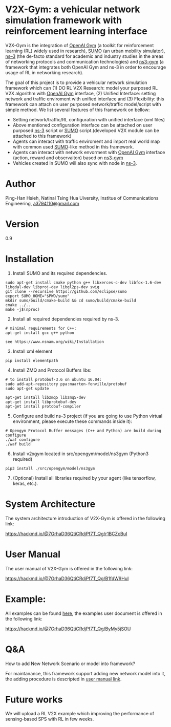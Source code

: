 V2X-Gym: a vehicular network simulation framework with reinforcement learning interface
============
V2X-Gym is the integration of [OpenAI Gym](https://gym.openai.com/) (a toolkit for reinforcement learning (RL) widely used in research), [SUMO](https://github.com/tkn-tub/ns3-gym) (an urban mobility simulator), [ns–3](https://www.nsnam.org/) (the de-facto standard for academic and industry studies in the areas of networking protocols and communication technologies) and [ns3-gym](https://github.com/tkn-tub/ns3-gym) (a framework that integrates both OpenAI Gym and ns-3 in order to encourage usage of RL in networking research).

The goal of this project is to provide a vehicular network simulation framework which can (1) DO RL V2X Research: model your purposed RL V2X algorithm with [OpenAI Gym](https://gym.openai.com/) interface, (2) Unified Interface: setting network and traffic enviroment with unified interface and (3) Flexibility: this framework can attach on user purposed network/traffic model/script with simple method. We list several features of this framework on bellow:
* Setting network/traffic/RL configuration with unified interface (xml files)
* Above mentioned configuration interface can be attached on user purposed [ns-3](https://www.nsnam.org/) script or [SUMO](https://github.com/tkn-tub/ns3-gym) script.(developed V2X module can be attached to this framework)
* Agents can interact with traffic enviroment and import real world map with common used [SUMO](https://github.com/tkn-tub/ns3-gym)-like method in this framework. 
* Agents can interact with network envorment with [OpenAI Gym](https://gym.openai.com/) interface (action, reward and observaiton) based on [ns3-gym](https://github.com/tkn-tub/ns3-gym)
* Vehicles created in SUMO will also sync with node in [ns-3](https://www.nsnam.org/).


Author
========
Ping-Han Hsieh, Natinal Tsing Hua Uiversity, Institue of Communications Engineering, a3794110@gmail.com 

Version
============
0.9

Installation
============

1. Install SUMO and its required dependencies.
```
sudo apt-get install cmake python g++ libxerces-c-dev libfox-1.6-dev libgdal-dev libproj-dev libgl2ps-dev swig
git clone --recursive https://github.com/eclipse/sumo
export SUMO_HOME="$PWD/sumo"
mkdir sumo/build/cmake-build && cd sumo/build/cmake-build
cmake ../..
make -j$(nproc)
```

2. Install all required dependencies required by ns-3.
```
# minimal requirements for C++:
apt-get install gcc g++ python

see https://www.nsnam.org/wiki/Installation
```
3. Install xml element
```
pip install elementpath
```

4. Install ZMQ and Protocol Buffers libs:
```
# to install protobuf-3.6 on ubuntu 16.04:
sudo add-apt-repository ppa:maarten-fonville/protobuf
sudo apt-get update

apt-get install libzmq5 libzmq5-dev
apt-get install libprotobuf-dev
apt-get install protobuf-compiler
```
5. Configure and build ns-3 project (if you are going to use Python virtual environment, please execute these commands inside it):
```
# Opengym Protocol Buffer messages (C++ and Python) are build during configure
./waf configure
./waf build
```

6. Install v2xgym located in src/opengym/model/ns3gym (Python3 required)
```
pip3 install ./src/opengym/model/ns3gym
```

7. (Optional) Install all libraries required by your agent (like tensorflow, keras, etc.).

System Architecture
========

The system architecture introduction of V2X-Gym is offered in the following link:

https://hackmd.io/@7GrhaD36QtiCRdjPf7T_Qg/r1BCZcBuI

User Manual
========

The user manual of V2X-Gym is offered in the following link:

https://hackmd.io/@7GrhaD36QtiCRdjPf7T_Qg/B1fdW9HuI

Example: 
========

All examples can be found [here](./scratch/), the examples user document is offered in the following link:

https://hackmd.io/@7GrhaD36QtiCRdjPf7T_Qg/ByMy5jSOU

Q&A
========
How to add New Network Scenario or model into framework?

  For maintanance, this framework support adding new network model into it, the adding procedure is descripted in [user manual link](https://hackmd.io/@7GrhaD36QtiCRdjPf7T_Qg/B1fdW9HuI).

Future works
========
We will upload a RL V2X example which improving the performance of sensing-based SPS with RL in few weeks.
